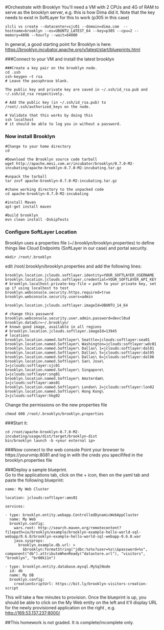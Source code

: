 #Orchestrate with Brooklyn
You'll need a VM with 2 CPUs and 4G of RAM to serve as the brooklyn server, e.g. this is how Dima did it.  Note that the key needs to exist in SoftLayer for this to work (p305 in this case)

    slcli vs create --datacenter=sjc01 --domain=dima.com  --hostname=brooklyn --os=UBUNTU_LATEST_64 --key=p305 --cpu=2 --memory=4096 --hourly --wait=64000


In general, a good starting point for Brooklyn is here:
https://brooklyn.incubator.apache.org/v/latest/start/blueprints.html

###Connect to your VM and install the latest brooklyn


    ###Create a key pair on the brooklyn node.
    cd .ssh  
    ssh-keygen –t rsa  
    # Leave the passphrase blank.
    
    The public key and private key are saved in ~/.ssh/id_rsa.pub and
    ~/.ssh/id_rsa respectively.
    
    # Add the public key (in ~/.ssh/id_rsa.pub) to /root/.ssh/authorized_keys on the node.

    # Validate that this works by doing this  
    ssh localhost  
    # it should be able to log you in without a password.

### Now install Brooklyn  

    #Change to your home directory
    cd
    
    #Download the Brooklyn source code tarball
    wget http://apache.mesi.com.ar/incubator/brooklyn/0.7.0-M2-incubating/apache-brooklyn-0.7.0-M2-incubating.tar.gz

    #unpack the tarball
    tar zxvf apache-brooklyn-0.7.0-M2-incubating.tar.gz  
    
    #chane working directory to the unpacked code
    cd apache-brooklyn-0.7.0-M2-incubating  
    
    #install Maven
    apt-get install maven 
    
    #build brooklyn 
    mvn clean install -DskipTests  

### Configure SoftLayer Location
Brooklyn uses a properties file (~/.brooklyn/brooklyn.properties) to define things like Cloud Endpoints (SoftLayer in our case) and portal security.

    mkdir /root/.brooklyn  
edit /root/.brooklyn/brooklyn.properties  and add the following lines:  

    brooklyn.location.jclouds.softlayer.identity=YOUR_SOFTLAYER_USERNAME  
    brooklyn.location.jclouds.softlayer.credential=YOUR_SOFTLAYER_API_KEY  
    # brooklyn.localhost.private-key-file = path to your private key, set up if using localhost to test  
    brooklyn.webconsole.security.https.required=true  
    brooklyn.webconsole.security.users=admin  

    brooklyn.location.jclouds.softlayer.imageId=UBUNTU_14_64

    # change this password  
    brooklyn.webconsole.security.user.admin.password=devcl0ud  
    brooklyn.datadir=~/.brooklyn/  
    # known good image, available in all regions  
    # brooklyn.location.jclouds.softlayer.imageId=13945  
    # locations  
    brooklyn.location.named.Softlayer\ Seattle=jclouds:softlayer:sea01  
    brooklyn.location.named.Softlayer\ Washington=jclouds:softlayer:wdc01  
    brooklyn.location.named.Softlayer\ Dallas\ 1=jclouds:softlayer:dal01  
    brooklyn.location.named.Softlayer\ Dallas\ 5=jclouds:softlayer:dal05  
    brooklyn.location.named.Softlayer\ Dallas\ 6=jclouds:softlayer:dal06  
    brooklyn.location.named.Softlayer\ San\ Jose\ 1=jclouds:softlayer:sjc01  
    brooklyn.location.named.Softlayer\ Singapore\ 1=jclouds:softlayer:sng01  
    brooklyn.location.named.Softlayer\ Amsterdam\ 1=jclouds:softlayer:ams01  
    brooklyn.location.named.Softlayer\ London\ 2=jclouds:softlayer:lon02  
    brooklyn.location.named.Softlayer\ Hong Kong\ 2=jclouds:softlayer:hkg02  


Change the permissions on the new properties file

    chmod 600 /root/.brooklyn/brooklyn.properties


###Start it:

    cd /root/apache-brooklyn-0.7.0-M2-incubating/usage/dist/target/brooklyn-dist
    bin/brooklyn launch -b <your external ip>


###Now connect to the web console 
Point your browser to https://yourvmip:8081 and log in with the creds you specififed in the brooklyn.properties file

###Deploy a sample blueprint.  
Go to the applications tab, click on the + icon, then on the yaml tab and paste the following blueprint:

    name: My Web Cluster

    location: jclouds:softlayer:ams01

    services:

    - type: brooklyn.entity.webapp.ControlledDynamicWebAppCluster
      name: My Web
      brooklyn.config:
        wars.root: http://search.maven.org/remotecontent?filepath=io/brooklyn/example/brooklyn-example-hello-world-sql-webapp/0.6.0/brooklyn-example-hello-world-sql-webapp-0.6.0.war
        java.sysprops:
          brooklyn.example.db.url: >
            $brooklyn:formatString("jdbc:%s%s?user=%s\\&password=%s", component("db").attributeWhenReady("datastore.url"), "visitors", "brooklyn", "br00k11n")

    - type: brooklyn.entity.database.mysql.MySqlNode
      id: db
      name: My DB
      brooklyn.config:
        creationScriptUrl: https://bit.ly/brooklyn-visitors-creation-script

This will take a few minutes to provision.  Once the blueprint is up, you should be able to click on the My Web entity on the left and it'll display URL for the newly provisioned application on the right , e.g. 
http://169.53.137.237:8000/ 

##This homework is not graded. It is complete/incomplete only.
